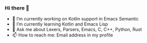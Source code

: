### Hi there 👋

<!--
- 👯 I’m looking to collaborate on ...
- 🤔 I’m looking for help with ...
- 😄 Pronouns: ...
- ⚡ Fun fact: ...
-->

- 🔭 I’m currently working on Kotlin support in Emacs Semantic
- 🌱 I’m currently learning Kotlin and Emacs Lisp
- 💬 Ask me about Lexers, Parsers, Emacs, C, C++, Python, Rust
- 📫 How to reach me: Email address in my profile
